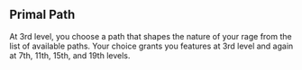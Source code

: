 ## Primal Path
At 3rd level, you choose a path that shapes the nature of your rage from the list of available paths. Your choice grants you features at 3rd level and again at 7th, 11th, 15th, and 19th levels.

<!--

-<< CHANGES >>-
- notice the new levels for subclasses
-> before: 3, 6, 10, 14, --
-> after:  3, 7, 11, 15, 19

-<< TODO >>-
- none

-<< COMMENTARY >>-
- these changes are a part of a paradigm shift
- class level-ups are being syncronized more
- in spite of feature displacement, the structure feels worth it
- the extra subclass levels could be replaced with dead levels or ribbons

-->
